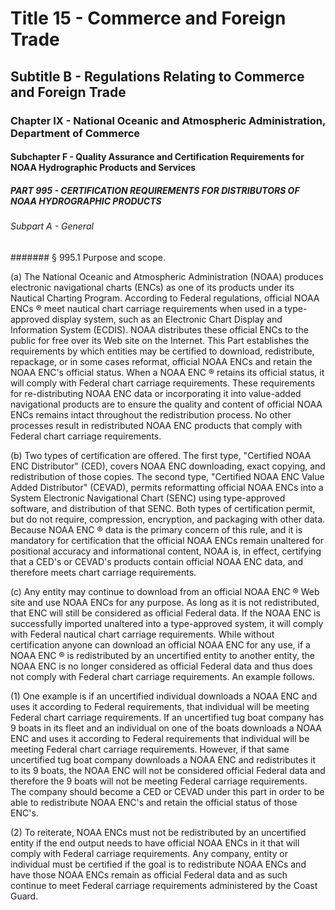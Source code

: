 
# Title 15 - Commerce and Foreign Trade
## Subtitle B - Regulations Relating to Commerce and Foreign Trade
### Chapter IX - National Oceanic and Atmospheric Administration, Department of Commerce
#### Subchapter F - Quality Assurance and Certification Requirements for NOAA Hydrographic Products and Services
##### PART 995 - CERTIFICATION REQUIREMENTS FOR DISTRIBUTORS OF NOAA HYDROGRAPHIC PRODUCTS
###### Subpart A - General
####### § 995.1 Purpose and scope.

(a) The National Oceanic and Atmospheric Administration (NOAA) produces electronic navigational charts (ENCs) as one of its products under its Nautical Charting Program. According to Federal regulations, official NOAA ENCs &#xAE; meet nautical chart carriage requirements when used in a type-approved display system, such as an Electronic Chart Display and Information System (ECDIS). NOAA distributes these official ENCs to the public for free over its Web site on the Internet. This Part establishes the requirements by which entities may be certified to download, redistribute, repackage, or in some cases reformat, official NOAA ENCs and retain the NOAA ENC's official status. When a NOAA ENC &#xAE; retains its official status, it will comply with Federal chart carriage requirements. These requirements for re-distributing NOAA ENC data or incorporating it into value-added navigational products are to ensure the quality and content of official NOAA ENCs remains intact throughout the redistribution process. No other processes result in redistributed NOAA ENC products that comply with Federal chart carriage requirements.

(b) Two types of certification are offered. The first type, "Certified NOAA ENC Distributor" (CED), covers NOAA ENC downloading, exact copying, and redistribution of those copies. The second type, "Certified NOAA ENC Value Added Distributor" (CEVAD), permits reformatting official NOAA ENCs into a System Electronic Navigational Chart (SENC) using type-approved software, and distribution of that SENC. Both types of certification permit, but do not require, compression, encryption, and packaging with other data. Because NOAA ENC &#xAE; data is the primary concern of this rule, and it is mandatory for certification that the official NOAA ENCs remain unaltered for positional accuracy and informational content, NOAA is, in effect, certifying that a CED's or CEVAD's products contain official NOAA ENC data, and therefore meets chart carriage requirements.

(c) Any entity may continue to download from an official NOAA ENC &#xAE; Web site and use NOAA ENCs for any purpose. As long as it is not redistributed, that ENC will still be considered as official Federal data. If the NOAA ENC is successfully imported unaltered into a type-approved system, it will comply with Federal nautical chart carriage requirements. While without certification anyone can download an official NOAA ENC for any use, if a NOAA ENC &#xAE; is redistributed by an uncertified entity to another entity, the NOAA ENC is no longer considered as official Federal data and thus does not comply with Federal chart carriage requirements. An example follows.

(1) One example is if an uncertified individual downloads a NOAA ENC and uses it according to Federal requirements, that individual will be meeting Federal chart carriage requirements. If an uncertified tug boat company has 9 boats in its fleet and an individual on one of the boats downloads a NOAA ENC and uses it according to Federal requirements that individual will be meeting Federal chart carriage requirements. However, if that same uncertified tug boat company downloads a NOAA ENC and redistributes it to its 9 boats, the NOAA ENC will not be considered official Federal data and therefore the 9 boats will not be meeting Federal carriage requirements. The company should become a CED or CEVAD under this part in order to be able to redistribute NOAA ENC's and retain the official status of those ENC's.

(2) To reiterate, NOAA ENCs must not be redistributed by an uncertified entity if the end output needs to have official NOAA ENCs in it that will comply with Federal carriage requirements. Any company, entity or individual must be certified if the goal is to redistribute NOAA ENCs and have those NOAA ENCs remain as official Federal data and as such continue to meet Federal carriage requirements administered by the Coast Guard.
